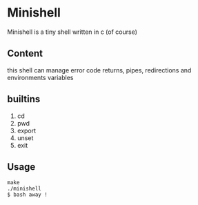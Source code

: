 # Minishell

Minishell is a tiny shell written in c (of course)

## Content

this shell can manage error code returns, pipes, redirections and environments variables

## builtins
1. cd
1. pwd
1. export
1. unset
1. exit

## Usage
```
make
./minishell
$ bash away !
```
